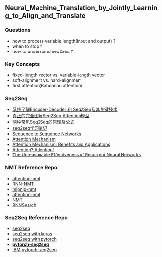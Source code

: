 ## Neural_Machine_Translation_by_Jointly_Learning_to_Align_and_Translate
### Questions
- how to process variable length(input and output) ?
- when to stop ?
- how to understand seq2seq ?


### Key Concepts
- fixed-length vector vs. variable-length vector
- soft-alignment vs. hard-alignment
- first attention(Bahdanau attention)


### Seq2Seq
- [系统了解Encoder-Decoder 和 Seq2Seq及其关键技术][7]
- [真正的完全图解Seq2Seq Attention模型][8]
- [两种常见Seq2Seq的原理及公式][9]
- [seq2seq学习笔记][10]
- [Sequence to Sequence Networks][11]
- [Attention Mechanism][12]
- [Attention Mechanism: Benefits and Applications][13]
- [Attention? Attention!][14]
- [The Unreasonable Effectiveness of Recurrent Neural Networks][15]

### NMT Reference Repo
- [attention-nmt][1]
- [RNN-NMT][2]
- [mlpnlp-nmt][3]
- [attention-nmt][4]
- [NMT][5]
- [RNNSearch][6]


### Seq2Seq Reference Repo
- [seq2seq][16]
- [seq2seq with keras][17]
- [seq2seq with pytorch][18]
- [**pytorch-seq2seq**][19]
- [IBM pytorch-seq2seq][20]


[1]:https://github.com/pemywei/attention-nmt
[2]:https://github.com/VectorFist/RNN-NMT
[3]:https://github.com/mlpnlp/mlpnlp-nmt
[4]:https://github.com/carrie0307/attention-nmt
[5]:https://github.com/vycezhong/NMT
[6]:https://github.com/xwgeng/RNNSearch
[7]:https://zhuanlan.zhihu.com/p/114933655
[8]:https://zhuanlan.zhihu.com/p/40920384
[9]:https://zhuanlan.zhihu.com/p/70880679
[10]:https://blog.csdn.net/Jerr__y/article/details/53749693
[11]:https://towardsdatascience.com/nlp-sequence-to-sequence-networks-part-2-seq2seq-model-encoderdecoder-model-6c22e29fd7e1
[12]:https://blog.floydhub.com/attention-mechanism/
[13]:https://www.saama.com/attention-mechanism-benefits-and-applications/
[14]:https://lilianweng.github.io/lil-log/2018/06/24/attention-attention.html#born-for-translation
[15]:http://karpathy.github.io/2015/05/21/rnn-effectiveness/
[16]:https://github.com/google/seq2seq
[17]:https://github.com/farizrahman4u/seq2seq
[18]:https://github.com/keon/seq2seq
[19]:https://github.com/bentrevett/pytorch-seq2seq
[20]:https://github.com/IBM/pytorch-seq2seq